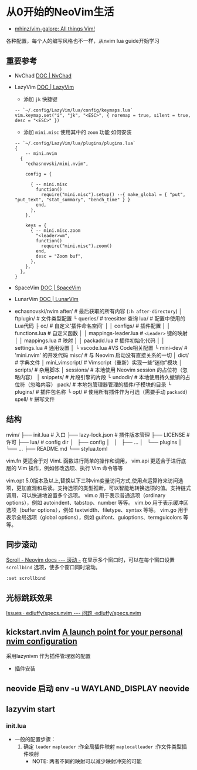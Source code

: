 # 从0开始的NeoVim生活
- [mhinz/vim-galore: All things Vim!](https://github.com/mhinz/vim-galore#buffers-windows-tabs)

各种配置，每个人的编写风格也不一样，从nvim lua guide开始学习

<!---->

## 重要参考
- NvChad
  [DOC | NvChad](https://nvchad.com/)

- LazyVim
  [DOC | LazyVim](https://www.lazyvim.org/)
  - 添加 `jk` 快捷键
  ```
  -- `~/.config/LazyVim/lua/config/keymaps.lua`
  vim.keymap.set("i", "jk", "<ESC>", { noremap = true, silent = true, desc = "<ESC>" })
  ```
  - 添加 `mini.misc` 使用其中的 `zoom` 功能
  如何安装
  ```
  -- `~/.config/LazyVim/lua/plugins/plugins.lua`
  {
      -- mini.nvim
    {
      "echasnovski/mini.nvim",

      config = {

        { -- mini.misc
          function()
            require("mini.misc").setup() --{ make_global = { "put", "put_text", "stat_summary", "bench_time" } }
          end,
        },
      },

      keys = {
        { -- mini.misc.zoom
          "<leader>wm",
          function()
            require("mini.misc").zoom()
          end,
          desc = "Zoom buf",
        },
      },
    },
  }
  ```

- SpaceVim
  [DOC | SpaceVim](https://spacevim.org/)

- LunarVim
  [DOC | LunarVim](https://www.lunarvim.org/)


-  echasnovski/nvim
  after/                       # 最后获取的所有内容 (`:h after-directory`)
   │ ftplugin/                 # 文件类型配置
   └ queries/                  # treesitter 查询
   lua/                        # 配置中使用的Lua代码
   ├ ec/                       # 自定义'插件命名空间'
   │ │ configs/                # 插件配置
   │ │ functions.lua           # 自定义函数
   │ │ mappings-leader.lua     # `<Leader>` 键的映射
   │ │ mappings.lua            # 映射
   │ │ packadd.lua             # 插件初始化代码
   │ │ settings.lua            # 通用设置
   │ └ vscode.lua              #VS Code相关配置
   └ mini-dev/                 # 'mini.nvim' 的开发代码
   misc/                       # 与 Neovim 启动没有直接关系的一切
   │ dict/                     # 字典文件
   │ mini_vimscript/           # Vimscript（重新）实现一些“迷你”模块
   │ scripts/                  # 杂用脚本
   │ sessions/                 # 本地使用 Neovim session 的占位符（忽略内容）
   │ snippets/                 # 片段引擎的片段
   └ undodir/                  # 本地使用持久撤销的占位符（忽略内容）
   pack/                       # 本地包管理器管理的插件/子模块的目录
   └ plugins/                  # 插件包名称
     └ opt/                    # 使用所有插件作为可选（需要手动 `packadd`）
   spell/                      # 拼写文件


## 结构
nvim/
├── init.lua # 入口
├── lazy-lock.json # 插件版本管理
├── LICENSE # 许可
├── lua/ # config dir
│   ├── config
│   │   ├── ...
│   └── plugins
│       └── ...
├── README.md
└── stylua.toml

vim.fn        更适合于对 VimL 函数进行简单的操作和调用，
vim.api       更适合于进行底层的 Vim 操作，例如修改选项、执行 Vim 命令等等

vim.opt       5.0版本及以上,替换以下三种vim变量访问方式,使用点运算符来访问选项，更加直观和易读。支持选项的类型推断，可以智能地转换选项的值。支持链式调用，可以快速地设置多个选项。
vim.o         用于表示普通选项（ordinary options），例如 autoindent、tabstop、number 等等。
vim.bo        用于表示缓冲区选项（buffer options），例如 textwidth、filetype、syntax 等等。
vim.go        用于表示全局选项（global options），例如 guifont、guioptions、termguicolors 等等。

## 同步滚动
[Scroll - Neovim docs --- 滚动 -](http://neovim.io/doc/user/scroll.html)
在显示多个窗口时，可以在每个窗口设置 `scrollbind` 选项，使多个窗口同时滚动。
````
:set scrollbind
````

## 光标跳跃效果
[Issues · edluffy/specs.nvim --- 问题 ·edluffy/specs.nvim](https://github.com/edluffy/specs.nvim)

## kickstart.nvim [A launch point for your personal nvim configuration](https://github.com/nvim-lua/kickstart.nvim)
采用lazynivm 作为插件管理器的配置
- 插件安装


## neovide 启动 env -u WAYLAND_DISPLAY neovide


## lazyvim start

### init.lua
- 一般的配置步骤：
    1. 确定 `leader`
        `mapleader` :作全局插件映射
        `maplocalleader` :作文件类型插件映射
        - NOTE: 两者不同的映射可以减少映射冲突的可能

